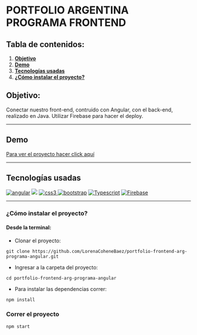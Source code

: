 # PORTFOLIO ARGENTINA PROGRAMA FRONTEND

## Tabla de contenidos:

1. **[Objetivo](#objetivo)**
2. **[Demo](#demo)**
3. **[Tecnologías usadas](#tecnologías-usadas)**
4. **[¿Cómo instalar el proyecto?](#cómo-instalar-el-proyecto)**

## Objetivo:

Conectar nuestro front-end, contruido con Angular, con el back-end, realizado en Java.
Utilizar Firebase para hacer el deploy.
 
***
## Demo

<a href="https://portfolio-frontend-argprograma.web.app/" target="_blank" data-bs-toggle="tooltip" title="Portfolio Argentina programa">Para ver el proyecto hacer click aquí</a>
***
## Tecnologías usadas

<p align="left">
<!–– ANGULAR ––>
  <a href="https://spring.io/projects/spring-boot" target="_blank" data-bs-toggle="tooltip" title="Angular"> <img src="https://img.shields.io/badge/Angular-DD0031?style=for-the-badge&logo=angular&logoColor=white" alt="angular"/></a>
  <!-- HTML -->
  <a href="https://developer.mozilla.org/es/docs/Web/HTML" alt="HTML5" data-bs-toggle="tooltip" title="HTML" ><img src= "https://img.shields.io/badge/HTML5-E34F26?style=for-the-badge&logo=html5&logoColor=white" /></a>
<!–– CSS ––>
<a href="https://www.w3schools.com/css/" target="_blank" data-bs-toggle="tooltip" title="CSS3"> <img src="https://img.shields.io/badge/CSS3-1572B6?style=for-the-badge&logo=css3&logoColor=white" alt="css3"/> </a>
<!–– BOOTSTRAP ––>
<a href="https://getbootstrap.com" target="_blank" data-bs-toggle="tooltip" title="Bootstrap"> <img src="https://img.shields.io/badge/Bootstrap-563D7C?style=for-the-badge&logo=bootstrap&logoColor=white" alt="bootstrap"/></a>
<!–– Typescript ––>
<a href="https://www.typescriptlang.org/" target="_blank" data-bs-toggle="tooltip" title="Typescript"> <img src="https://img.shields.io/badge/TypeScript-007ACC?style=for-the-badge&logo=typescript&logoColor=white" alt="Typescript"/></a>
<!–– Firebase ––>
<a href="https://firebase.google.com/" target="_blank" data-bs-toggle="tooltip" title="Firebase"> <img src="https://img.shields.io/badge/firebase-ffca28?style=for-the-badge&logo=firebase&logoColor=black" alt="Firebase"/></a>
</p>

***

### ¿Cómo instalar el proyecto?

#### Desde la terminal:

- Clonar el proyecto:
````
git clone https://github.com/LorenaCoheneBaez/portfolio-frontend-arg-programa-angular.git
````

- Ingresar a la carpeta del proyecto: 
````
cd portfolio-frontend-arg-programa-angular

````
- Para instalar las dependencias correr: 
````
npm install
````
### Correr el proyecto
````
npm start
````
